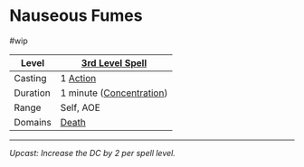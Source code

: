 # Nauseous Fumes
#wip

| Level    | [3rd Level Spell](../../../Spell%20Level.md)          |
| -------- | ----------------------------------------------------- |
| Casting  | 1 [Action](../../../../Game%20Procedures/Action.md)   |
| Duration | 1 minute ([Concentration](../../../Concentration.md)) |
| Range    | Self, AOE                                             |
| Domains  | [Death](../../../Spell%20Domains/Death.md)            |




---
*Upcast: Increase the DC by 2 per spell level.*